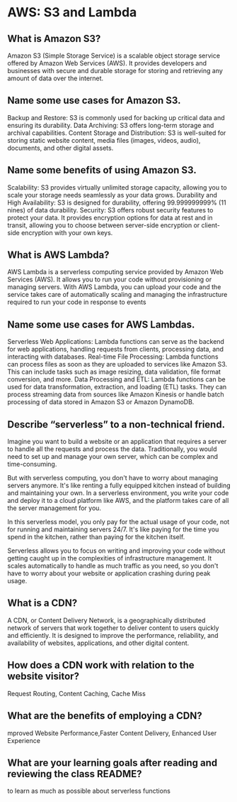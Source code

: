 #  AWS: S3 and Lambda

## What is Amazon S3?

Amazon S3 (Simple Storage Service) is a scalable object storage service offered by Amazon Web Services (AWS). It provides developers and businesses with secure and durable storage for storing and retrieving any amount of data over the internet.

## Name some use cases for Amazon S3.

Backup and Restore: S3 is commonly used for backing up critical data and ensuring its durability. Data Archiving: S3 offers long-term storage and archival capabilities. Content Storage and Distribution: S3 is well-suited for storing static website content, media files (images, videos, audio), documents, and other digital assets.

## Name some benefits of using Amazon S3.

Scalability: S3 provides virtually unlimited storage capacity, allowing you to scale your storage needs seamlessly as your data grows. Durability and High Availability: S3 is designed for durability, offering 99.999999999% (11 nines) of data durability. Security: S3 offers robust security features to protect your data. It provides encryption options for data at rest and in transit, allowing you to choose between server-side encryption or client-side encryption with your own keys. 

## What is AWS Lambda?


AWS Lambda is a serverless computing service provided by Amazon Web Services (AWS). It allows you to run your code without provisioning or managing servers. With AWS Lambda, you can upload your code and the service takes care of automatically scaling and managing the infrastructure required to run your code in response to events

## Name some use cases for AWS Lambdas.

Serverless Web Applications: Lambda functions can serve as the backend for web applications, handling requests from clients, processing data, and interacting with databases. Real-time File Processing: Lambda functions can process files as soon as they are uploaded to services like Amazon S3. This can include tasks such as image resizing, data validation, file format conversion, and more. Data Processing and ETL: Lambda functions can be used for data transformation, extraction, and loading (ETL) tasks. They can process streaming data from sources like Amazon Kinesis or handle batch processing of data stored in Amazon S3 or Amazon DynamoDB. 

## Describe “serverless” to a non-technical friend.

Imagine you want to build a website or an application that requires a server to handle all the requests and process the data. Traditionally, you would need to set up and manage your own server, which can be complex and time-consuming.

But with serverless computing, you don't have to worry about managing servers anymore. It's like renting a fully equipped kitchen instead of building and maintaining your own. In a serverless environment, you write your code and deploy it to a cloud platform like AWS, and the platform takes care of all the server management for you.

In this serverless model, you only pay for the actual usage of your code, not for running and maintaining servers 24/7. It's like paying for the time you spend in the kitchen, rather than paying for the kitchen itself.

Serverless allows you to focus on writing and improving your code without getting caught up in the complexities of infrastructure management. It scales automatically to handle as much traffic as you need, so you don't have to worry about your website or application crashing during peak usage.

## What is a CDN?

A CDN, or Content Delivery Network, is a geographically distributed network of servers that work together to deliver content to users quickly and efficiently. It is designed to improve the performance, reliability, and availability of websites, applications, and other digital content.

## How does a CDN work with relation to the website visitor?

Request Routing, Content Caching, Cache Miss

## What are the benefits of employing a CDN?

mproved Website Performance,Faster Content Delivery, Enhanced User Experience

## What are your learning goals after reading and reviewing the class README?

to learn as much as possible about serverless functions
